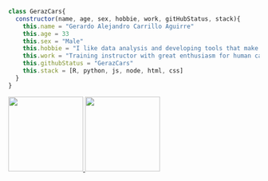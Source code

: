 ```javascript
class GerazCars{
  constructor(name, age, sex, hobbie, work, gitHubStatus, stack){
    this.name = "Gerardo Alejandro Carrillo Aguirre"
    this.age = 33
    this.sex = "Male"
    this.hobbie = "I like data analysis and developing tools that make our day-to-day life easier."
    this.work = "Training instructor with great enthusiasm for human capital formation"
    this.githubStatus = "GerazCars"
    this.stack = [R, python, js, node, html, css]
  }
}
```
<a href="https://github.com/GerazCars">
  <img height="150em" src="https://github-readme-stats.vercel.app/api?username=GerazCars">
  <img height="150em" src="https://github-readme-stats.vercel.app/api/top-langs/?username=GerazCars">
</a>
